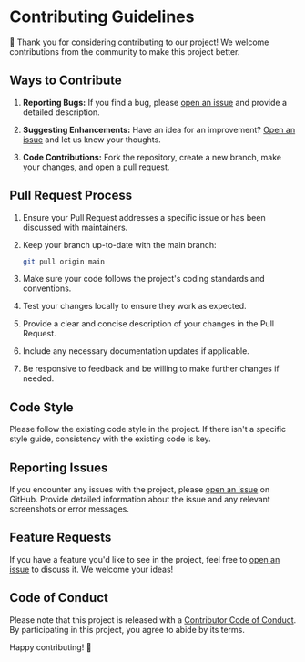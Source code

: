 # Contributing Guidelines

👋 Thank you for considering contributing to our project! We welcome contributions from the community to make this
project better.

## Ways to Contribute

1. **Reporting Bugs:** If you find a bug, please [open an issue](../../../issues) and provide a detailed description.

2. **Suggesting Enhancements:** Have an idea for an improvement? [Open an issue](../../../issues) and let us know your
   thoughts.

3. **Code Contributions:** Fork the repository, create a new branch, make your changes, and open a pull request.

## Pull Request Process

1. Ensure your Pull Request addresses a specific issue or has been discussed with maintainers.

2. Keep your branch up-to-date with the main branch:

    ```bash
    git pull origin main
    ```

3. Make sure your code follows the project's coding standards and conventions.

4. Test your changes locally to ensure they work as expected.

5. Provide a clear and concise description of your changes in the Pull Request.

6. Include any necessary documentation updates if applicable.

7. Be responsive to feedback and be willing to make further changes if needed.

## Code Style

Please follow the existing code style in the project. If there isn't a specific style guide, consistency with the
existing code is key.

## Reporting Issues

If you encounter any issues with the project, please [open an issue](../../../issues) on GitHub. Provide detailed
information about the issue and any relevant screenshots or error messages.

## Feature Requests

If you have a feature you'd like to see in the project, feel free to [open an issue](../../../issues) to discuss it. We
welcome your ideas!

## Code of Conduct

Please note that this project is released with a [Contributor Code of Conduct](../../../?tab=coc-ov-file). By
participating in
this project, you agree to abide by its terms.

Happy contributing! 🚀

